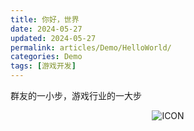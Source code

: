 ```yaml
---
title: 你好，世界
date: 2024-05-27
updated: 2024-05-27
permalink: articles/Demo/HelloWorld/
categories: Demo
tags: [游戏开发]
---
```


群友的一小步，游戏行业的一大步

<!-- More -->

<div style="text-align:center">

![ICON](articles/Demo/HelloWorld/avatar.png)

</div>